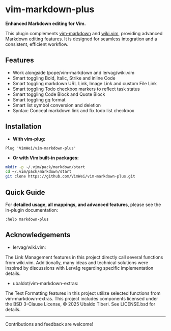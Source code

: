 # vim-markdown-plus

**Enhanced Markdown editing for Vim.**

This plugin complements [vim-markdown](https://github.com/tpope/vim-markdown) and [wiki.vim](https://github.com/lervag/wiki.vim), providing advanced Markdown editing features. It is designed for seamless integration and a consistent, efficient workflow.

## Features
- Work alongside tpope/vim-markdown and lervag/wiki.vim
- Smart toggling Bold, Italic, Strike and inline Code
- Smart toggling markdown URL Link, Image Link and custom File Link
- Smart toggling Todo checkbox markers to reflect task status
- Smart toggling Code Block and Quote Block
- Smart toggling gq format
- Smart list symbol conversion and deletion
- Syntax: Conceal markdown link and fix todo list checkbox

## Installation

* **With vim-plug:**
```vim
Plug 'VimWei/vim-markdown-plus'
```

* **Or with Vim built-in packages:**
```sh
mkdir -p ~/.vim/pack/markdown/start
cd ~/.vim/pack/markdown/start
git clone https://github.com/VimWei/vim-markdown-plus.git
```

## Quick Guide

For **detailed usage, all mappings, and advanced features**, please see the in-plugin documentation:

```
:help markdown-plus
```

## Acknowledgements

* lervag/wiki.vim:

The Link Management features in this project directly call several functions from wiki.vim. Additionally, many ideas and technical solutions were inspired by discussions with Lervåg regarding specific implementation details.

* ubaldot/vim-markdown-extras:

The Text Formatting features in this project utilize selected functions from vim-markdown-extras. This project includes components licensed under the BSD 3-Clause License, © 2025 Ubaldo Tiberi. See LICENSE.bsd for details.

---

Contributions and feedback are welcome!
